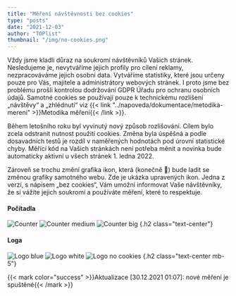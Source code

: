 ```yaml
---
title: "Měření návštěvnosti bez cookies"
type: "posts"
date: "2021-12-03"
author: "TOPlist"
thumbnail: "/img/no-cookies.png"
---
```

Vždy jsme kladli důraz na soukromí návštěvníků Vašich stránek. Nesledujeme je, nevytváříme jejich profily pro cílení reklamy, nezpracováváme jejich osobní data. Vytváříme statistiky, které jsou určeny pouze pro Vás, majitele a administrátory webových stránek. I proto jsme bez problému prošli kontrolou dodržování GDPR Úřadu pro ochranu osobních údajů. Samotné cookies se používají pouze k technickému rozlišení „návštěvy“ a „zhlédnutí“ viz {{< link "../napoveda/dokumentace/metodika-mereni" >}}Metodika měření{{< /link >}}.

Během letošního roku byl vyvinutý nový způsob rozlišování. Cílem bylo zcela odstranit nutnost použití cookies. Změna byla úspěšná a podle dosavadních testů je rozdíl v naměřených hodnotách pod úrovní statistické chyby. Měřící kód na Vašich stránkách není potřeba měnit a novinka bude automaticky aktivní u všech stránek 1. ledna 2022.

Zároveň se trochu změní grafika ikon, která (konečně 🙂) bude ladit se změnou grafiky samotného webu. Zde je ukázka upravených ikon. Jedna z verzí, s nápisem „bez cookies“, Vám umožní informovat Vaše návštěvníky, že si vážíte jejich soukromí a používáte měření, které to respektuje.

#### Počítadla

![Counter](/img/counter-new.gif) ![Counter medium](/img/mc-copy.gif) ![Counter big](/img/bc-copy.gif)
{.h2 class="text-center"}

#### Loga

![Logo blue](/img/count.asp_.png) ![Logo white](/img/logo1.png) ![Logo no cookies](/img/logo2.png)
{.h2 class="text-center mb-5"}

{{< mark color="success" >}}Aktualizace [30.12.2021 01:07]: nové měření je spuštěné{{< /mark >}}